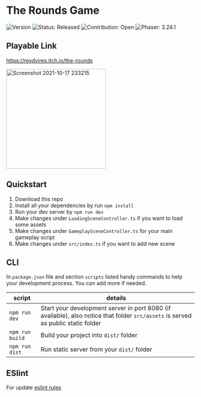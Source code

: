 # The Rounds Game

<p float="left">
<img src='https://img.shields.io/badge/Version-1.8.4-brightgreen'  alt="Version"/>
<img src='https://img.shields.io/badge/Status-Released-blue'  alt="Status: Released"/>
<img src='https://img.shields.io/badge/Contribution-Open-brightgreen'  alt="Contribution: Open"/>
<img src='https://img.shields.io/badge/Phaser-3.24.1-blue'  alt="Phaser: 3.24.1"/>
</p>

## Playable Link

<https://reydvires.itch.io/the-rounds>

<img width="266" alt="Screenshot 2021-10-17 233215" src="https://user-images.githubusercontent.com/25451894/140627961-747ed69c-129e-48e5-b3fc-8a06cb6478fc.png">

## Quickstart

1. Download this repo
2. Install all your dependencies by run `npm install`
3. Run your dev server by `npm run dev`
4. Make changes under `LoadingSceneController.ts` if you want to load some assets
5. Make changes under `GameplaySceneController.ts` for your main gameplay script
6. Make changes under `src/index.ts` if you want to add new scene

## CLI

In `package.json` file and section `scripts` listed handy commands to help your development process. You can add more if needed.

| script | details |
| ------ | ------- |
| `npm run dev` | Start your development server in port 8080 (if available), also notice that folder `src/assets` is served as public static folder
| `npm run build` | Build your project into `dist/` folder
| `npm run dist` | Run static server from your `dist/` folder

## ESlint

For update [eslint rules](https://github.com/typescript-eslint/typescript-eslint/tree/master/packages/eslint-plugin/docs/rules)
